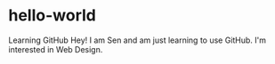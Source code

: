 # hello-world
Learning GitHub
Hey! I am Sen and am just learning to use GitHub. I'm interested in Web Design.
